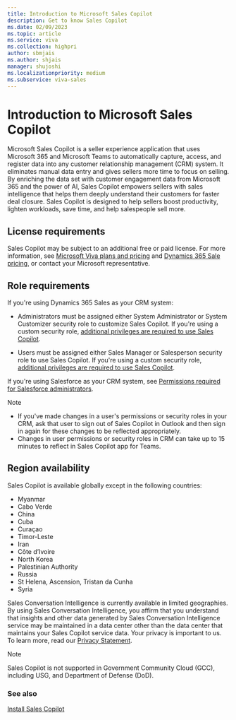 ```yaml
---
title: Introduction to Microsoft Sales Copilot
description: Get to know Sales Copilot
ms.date: 02/09/2023
ms.topic: article
ms.service: viva
ms.collection: highpri
author: sbmjais
ms.author: shjais
manager: shujoshi
ms.localizationpriority: medium
ms.subservice: viva-sales
---
```


# Introduction to Microsoft Sales Copilot



Microsoft Sales Copilot is a seller experience application that uses Microsoft 365 and Microsoft Teams to automatically capture, access, and register data into any customer relationship management (CRM) system. It eliminates manual data entry and gives sellers more time to focus on selling. By enriching the data set with customer engagement data from Microsoft 365 and the power of AI, Sales Copilot empowers sellers with sales intelligence that helps them deeply understand their customers for faster deal closure. Sales Copilot is designed to help sellers boost productivity, lighten workloads, save time, and help salespeople sell more.

## License requirements

Sales Copilot may be subject to an additional free or paid license. For more information, see [Microsoft Viva plans and pricing](https://www.microsoft.com/microsoft-viva/pricing) and [Dynamics 365 Sale pricing](https://dynamics.microsoft.com/pricing/#Sales), or contact your Microsoft representative.

## Role requirements

If you're using Dynamics 365 Sales as your CRM system:

- Administrators must be assigned either System Administrator or System Customizer security role to customize Sales Copilot. If you're using a custom security role, [additional privileges are required to use Sales Copilot](install-viva-sales.md#additional-privileges-required-for-dynamics-365-customers).

- Users must be assigned either Sales Manager or Salesperson security role to use Sales Copilot. If you're using a custom security role, [additional privileges are required to use Sales Copilot](install-viva-sales.md#additional-privileges-required-for-dynamics-365-customers).

If you're using Salesforce as your CRM system, see [Permissions required for Salesforce administrators](install-viva-sales.md#permissions-required-for-salesforce-administrators).

> [!NOTE]
> - If you've made changes in a user's permissions or security roles in your CRM, ask that user to sign out of Sales Copilot in Outlook and then sign in again for these changes to be reflected appropriately. 
> - Changes in user permissions or security roles in CRM can take up to 15 minutes to reflect in Sales Copilot app for Teams.

## Region availability

Sales Copilot is available globally except in the following countries:
- Myanmar
- Cabo Verde
- China
- Cuba
- Curaçao
- Timor-Leste
- Iran
- Côte d’Ivoire
- North Korea
- Palestinian Authority
- Russia
- St Helena, Ascension, Tristan da Cunha
- Syria

Sales Conversation Intelligence is currently available in limited geographies. By using Sales Conversation Intelligence, you affirm that you understand that insights and other data generated by Sales Conversation Intelligence service may be maintained in a data center other than the data center that maintains your Sales Copilot service data. Your privacy is important to us. To learn more, read our [Privacy Statement](https://go.microsoft.com/fwlink/?LinkId=521839).

> [!NOTE]
> Sales Copilot is not supported in Government Community Cloud (GCC), including USG, and Department of Defense (DoD).

### See also

[Install Sales Copilot](install-viva-sales.md)
